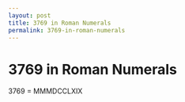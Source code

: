 ```yaml
---
layout: post
title: 3769 in Roman Numerals
permalink: 3769-in-roman-numerals
---
```


# 3769 in Roman Numerals

3769 = MMMDCCLXIX
